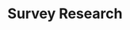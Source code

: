 ---
layout: topic
title: "Survey Research"
group: research-principles-and-methodologies
category: survey-research
permalink: /research-principles-and-methodologies/survey-research
sidebar:
  nav: "side-nav"
---